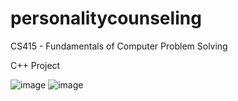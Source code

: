 # personalitycounseling

CS415 - Fundamentals of Computer Problem Solving 

C++ Project


![image](https://user-images.githubusercontent.com/96141942/182674416-4159eb6d-3d05-438a-8325-f383b39f94d9.png)
![image](https://user-images.githubusercontent.com/96141942/182674485-aca8a4b4-ea5b-4703-9122-dc9334e780ca.png)

